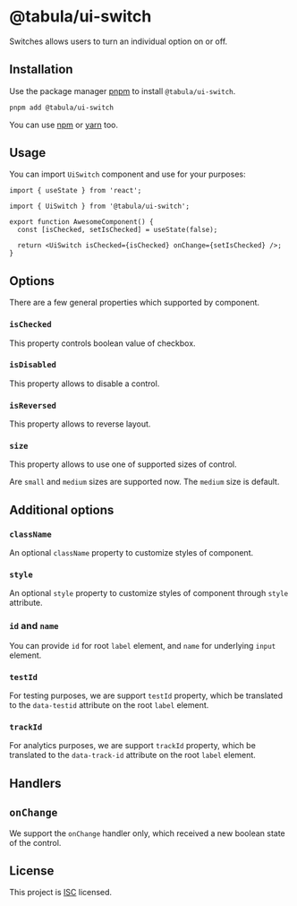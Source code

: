 # @tabula/ui-switch

Switches allows users to turn an individual option on or off.

## Installation

Use the package manager [pnpm](https://pnpm.io) to install `@tabula/ui-switch`.

```bash
pnpm add @tabula/ui-switch
```


You can use [npm](https://npmjs.com) or [yarn](https://yarnpkg.com) too.

## Usage

You can import `UiSwitch` component and use for your purposes:

```tsx
import { useState } from 'react';

import { UiSwitch } from '@tabula/ui-switch';

export function AwesomeComponent() {
  const [isChecked, setIsChecked] = useState(false);

  return <UiSwitch isChecked={isChecked} onChange={setIsChecked} />;
}
```

## Options

There are a few general properties which supported by component.

### `isChecked`

This property controls boolean value of checkbox.

### `isDisabled`

This property allows to disable a control.

### `isReversed`

This property allows to reverse layout.

### `size`

This property allows to use one of supported sizes of control.

Are `small` and `medium` sizes are supported now. The `medium` size is default.

## Additional options

### `className`

An optional `className` property to customize styles of component.

### `style`

An optional `style` property to customize styles of component through `style` attribute.

### `id` and `name`

You can provide `id` for root `label` element, and `name` for underlying `input` element.

### `testId`

For testing purposes, we are support `testId` property, which be translated to the `data-testid` attribute on the root
`label` element.

### `trackId`

For analytics purposes, we are support `trackId` property, which be translated to the `data-track-id` attribute on the
root `label` element.

## Handlers

## `onChange`

We support the `onChange` handler only, which received a new boolean state of the control.


## License

This project is [ISC](https://choosealicense.com/licenses/isc/) licensed.
